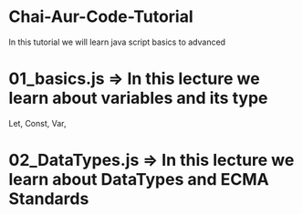 # Chai-Aur-Code-Tutorial
In this tutorial we will learn java script  basics to advanced

# 01_basics.js => In this lecture we learn about variables and its type
Let, Const, Var, 


# 02_DataTypes.js => In this lecture we learn about DataTypes and ECMA Standards 
